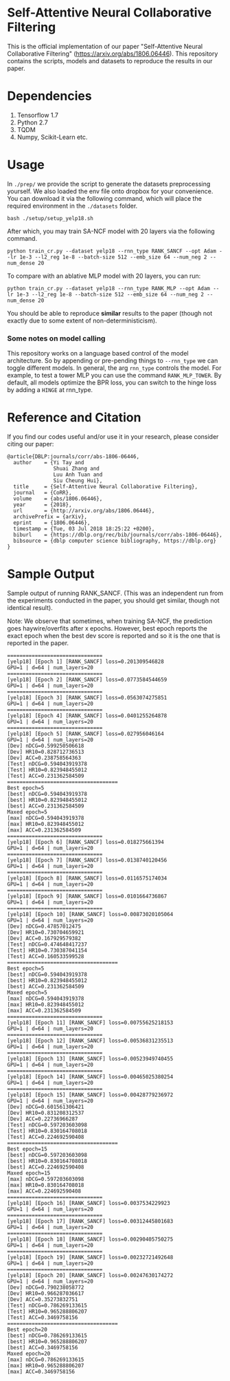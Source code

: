 # Self-Attentive Neural Collaborative Filtering

This is the official implementation of our paper "Self-Attentive Neural Collaborative Filtering" (https://arxiv.org/abs/1806.06446). This repository contains the scripts, models and datasets to reproduce the results in our paper.

# Dependencies

1. Tensorflow 1.7
2. Python 2.7
3. TQDM
4. Numpy, Scikit-Learn etc.

# Usage

In `./prep/` we provide the script to generate the datasets preprocessing yourself. We also loaded the env file onto dropbox for your convenience. You can download it via the following command, which will place the required environment in the `./datasets` folder.

```
bash ./setup/setup_yelp18.sh
```

After which, you may train SA-NCF model with 20 layers via the following command.

```
python train_cr.py --dataset yelp18 --rnn_type RANK_SANCF --opt Adam --lr 1e-3 --l2_reg 1e-8 --batch-size 512 --emb_size 64 --num_neg 2 --num_dense 20
```

To compare with an ablative MLP model with 20 layers, you can run:

```
python train_cr.py --dataset yelp18 --rnn_type RANK_MLP --opt Adam --lr 1e-3 --l2_reg 1e-8 --batch-size 512 --emb_size 64 --num_neg 2 --num_dense 20
```

You should be able to reproduce **similar** results to the paper (though not exactly due to some extent of non-deterministicism).


### Some notes on model calling

This repository works on a language based control of the model architecture. So by appending or pre-pending things to `--rnn_type` we can toggle different models. In general, the arg `rnn_type` controls the model. For example, to test a tower MLP you can use the command `RANK_MLP_TOWER`. By default, all models optimize the BPR loss, you can switch to the hinge loss by adding a `HINGE` at rnn_type.

# Reference and Citation

If you find our codes useful and/or use it in your research, please consider citing our paper:

```
@article{DBLP:journals/corr/abs-1806-06446,
  author    = {Yi Tay and
               Shuai Zhang and
               Luu Anh Tuan and
               Siu Cheung Hui},
  title     = {Self-Attentive Neural Collaborative Filtering},
  journal   = {CoRR},
  volume    = {abs/1806.06446},
  year      = {2018},
  url       = {http://arxiv.org/abs/1806.06446},
  archivePrefix = {arXiv},
  eprint    = {1806.06446},
  timestamp = {Tue, 03 Jul 2018 18:25:22 +0200},
  biburl    = {https://dblp.org/rec/bib/journals/corr/abs-1806-06446},
  bibsource = {dblp computer science bibliography, https://dblp.org}
}
```

# Sample Output

Sample output of running RANK_SANCF. (This was an independent run from the experiments conducted in the paper, you should get similar, though not identical result).

Note: We observe that sometimes, when training SA-NCF, the prediction goes haywire/overfits after x epochs. However, best epoch reports the exact epoch when the best dev score is reported and so it is the one that is reported in the paper.

```
===============================
[yelp18] [Epoch 1] [RANK_SANCF] loss=0.201309546828
GPU=1 | d=64 | num_layers=20
===============================
[yelp18] [Epoch 2] [RANK_SANCF] loss=0.0773584544659
GPU=1 | d=64 | num_layers=20
===============================
[yelp18] [Epoch 3] [RANK_SANCF] loss=0.0563074275851
GPU=1 | d=64 | num_layers=20
===============================
[yelp18] [Epoch 4] [RANK_SANCF] loss=0.0401255264878
GPU=1 | d=64 | num_layers=20
===============================
[yelp18] [Epoch 5] [RANK_SANCF] loss=0.027956046164
GPU=1 | d=64 | num_layers=20
[Dev] nDCG=0.599250506618
[Dev] HR10=0.828712736513
[Dev] ACC=0.238758564363
[Test] nDCG=0.594043919378
[Test] HR10=0.823948455012
[Test] ACC=0.231362584509
====================================
Best epoch=5
[best] nDCG=0.594043919378
[best] HR10=0.823948455012
[best] ACC=0.231362584509
Maxed epoch=5
[max] nDCG=0.594043919378
[max] HR10=0.823948455012
[max] ACC=0.231362584509
===============================
[yelp18] [Epoch 6] [RANK_SANCF] loss=0.018275661394
GPU=1 | d=64 | num_layers=20
===============================
[yelp18] [Epoch 7] [RANK_SANCF] loss=0.0138740120456
GPU=1 | d=64 | num_layers=20
===============================
[yelp18] [Epoch 8] [RANK_SANCF] loss=0.0116575174034
GPU=1 | d=64 | num_layers=20
===============================
[yelp18] [Epoch 9] [RANK_SANCF] loss=0.0101664736867
GPU=1 | d=64 | num_layers=20
===============================
[yelp18] [Epoch 10] [RANK_SANCF] loss=0.00873020105064
GPU=1 | d=64 | num_layers=20
[Dev] nDCG=0.47857012475
[Dev] HR10=0.730704659921
[Dev] ACC=0.167929579382
[Test] nDCG=0.474648417237
[Test] HR10=0.730387041154
[Test] ACC=0.160533599528
====================================
Best epoch=5
[best] nDCG=0.594043919378
[best] HR10=0.823948455012
[best] ACC=0.231362584509
Maxed epoch=5
[max] nDCG=0.594043919378
[max] HR10=0.823948455012
[max] ACC=0.231362584509
===============================
[yelp18] [Epoch 11] [RANK_SANCF] loss=0.00755625218153
GPU=1 | d=64 | num_layers=20
===============================
[yelp18] [Epoch 12] [RANK_SANCF] loss=0.00536831235513
GPU=1 | d=64 | num_layers=20
===============================
[yelp18] [Epoch 13] [RANK_SANCF] loss=0.00523949740455
GPU=1 | d=64 | num_layers=20
===============================
[yelp18] [Epoch 14] [RANK_SANCF] loss=0.00465025380254
GPU=1 | d=64 | num_layers=20
===============================
[yelp18] [Epoch 15] [RANK_SANCF] loss=0.00428779236972
GPU=1 | d=64 | num_layers=20
[Dev] nDCG=0.601561306421
[Dev] HR10=0.831208312537
[Dev] ACC=0.22736966287
[Test] nDCG=0.597203603098
[Test] HR10=0.830164708018
[Test] ACC=0.224692590408
====================================
Best epoch=15
[best] nDCG=0.597203603098
[best] HR10=0.830164708018
[best] ACC=0.224692590408
Maxed epoch=15
[max] nDCG=0.597203603098
[max] HR10=0.830164708018
[max] ACC=0.224692590408
===============================
[yelp18] [Epoch 16] [RANK_SANCF] loss=0.0037534229923
GPU=1 | d=64 | num_layers=20
===============================
[yelp18] [Epoch 17] [RANK_SANCF] loss=0.00312445801683
GPU=1 | d=64 | num_layers=20
===============================
[yelp18] [Epoch 18] [RANK_SANCF] loss=0.00290405750275
GPU=1 | d=64 | num_layers=20
===============================
[yelp18] [Epoch 19] [RANK_SANCF] loss=0.00232721492648
GPU=1 | d=64 | num_layers=20
===============================
[yelp18] [Epoch 20] [RANK_SANCF] loss=0.00247630174272
GPU=1 | d=64 | num_layers=20
[Dev] nDCG=0.790238058772
[Dev] HR10=0.966287036617
[Dev] ACC=0.35273832751
[Test] nDCG=0.786269133615
[Test] HR10=0.965288806207
[Test] ACC=0.3469758156
====================================
Best epoch=20
[best] nDCG=0.786269133615
[best] HR10=0.965288806207
[best] ACC=0.3469758156
Maxed epoch=20
[max] nDCG=0.786269133615
[max] HR10=0.965288806207
[max] ACC=0.3469758156
```
